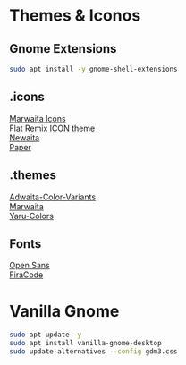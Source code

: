 # Themes & Iconos

## Gnome Extensions
```BASH
sudo apt install -y gnome-shell-extensions
```

## .icons
[Marwaita Icons](https://www.gnome-look.org/p/1270110/)  
[Flat Remix ICON theme](https://www.gnome-look.org/p/1012430)  
[Newaita](https://www.gnome-look.org/p/1243493)  
[Paper](https://www.gnome-look.org/p/1099618/)  

## .themes
[Adwaita-Color-Variants](https://www.gnome-look.org/p/1368915/)  
[Marwaita](https://www.gnome-look.org/p/1239855/)  
[Yaru-Colors](https://www.gnome-look.org/p/1299514/)  


## Fonts
[Open Sans](https://fonts.google.com/specimen/Open+Sans)  
[FiraCode](https://github.com/tonsky/FiraCode)  

# Vanilla Gnome
```BASH
sudo apt update -y
sudo apt install vanilla-gnome-desktop
sudo update-alternatives --config gdm3.css
```